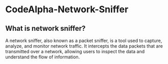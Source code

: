 # CodeAlpha-Network-Sniffer

## What is network sniffer?
A network sniffer, also known as a packet sniffer, is a tool used to capture, analyze, 
and monitor network traffic. It intercepts the data packets that are transmitted over a network,
allowing users to inspect the data and understand the flow of information.
